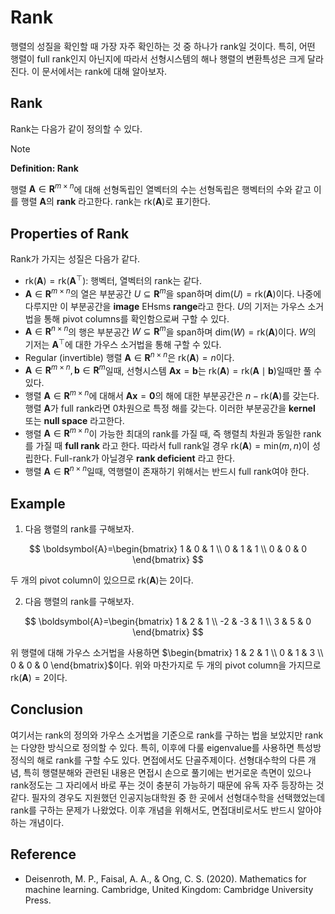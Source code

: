 # Rank

행렬의 성질을 확인할 때 가장 자주 확인하는 것 중 하나가 rank일 것이다. 특히, 어떤 행렬이 full rank인지 아닌지에 따라서 선형시스템의 해나 행렬의 변환특성은 크게 달라진다. 이 문서에서는 rank에 대해 알아보자.

## Rank

Rank는 다음가 같이 정의할 수 있다.

> [!NOTE]
> **Definition: Rank**
>
> 행렬 $\boldsymbol{A} \in \mathbf{R}^{m \times n}$에 대해 선형독립인 열벡터의 수는 선형독립은 행벡터의 수와 같고 이를 행렬 $\boldsymbol{A}$의 **rank** 라고한다. rank는 $\text{rk}(\boldsymbol{A})$로 표기한다.

## Properties of Rank

Rank가 가지는 성질은 다음가 같다.

* $\text{rk}(\boldsymbol{A}) = \text{rk}(\boldsymbol{A}^{\top})$: 행벡터, 열벡터의 rank는 같다.
* $\boldsymbol{A} \in \mathbf{R}^{m \times n}$의 열은 부분공간 $U \subseteq \mathbf{R}^{m}$을 span하며 $\text{dim}(U) = \text{rk}(\boldsymbol{A})$이다. 나중에 다루지만 이 부분공간을 **image** EHsms **range**라고 한다. $U$의 기저는 가우스 소거법을 통해 pivot columns를 확인함으로써 구할 수 있다.
* $\boldsymbol{A} \in \mathbf{R}^{n \times n}$의 행은 부분공간 $W \subseteq \mathbf{R}^{m}$을 span하며 $\text{dim}(W) = \text{rk}(\boldsymbol{A})$이다. $W$의 기저는 $\boldsymbol{A}^{\top}$에 대한 가우스 소거법을 통해 구할 수 있다.
* Regular (invertible) 행렬 $\boldsymbol{A} \in \mathbf{R}^{n \times n}$은 $\text{rk}(\boldsymbol{A})=n$이다.
* $\boldsymbol{A} \in \mathbf{R}^{m \times n}, \boldsymbol{b} \in \mathbf{R}^{m}$일때, 선형시스템 $\boldsymbol{Ax} = \boldsymbol{b}$는 $\text{rk}(\boldsymbol{A}) = \text{rk}(\boldsymbol{A} \mid \boldsymbol{b})$일때만 풀 수 있다.
* 행렬 $\boldsymbol{A} \in \mathbf{R}^{m \times n}$에 대해서 $\boldsymbol{Ax} = \boldsymbol{0}$의 해에 대한 부분공간은 $n - \text{rk}(\boldsymbol{A})$를 갖는다. 행렬 $\boldsymbol{A}$가 full rank라면 0차원으로 특정 해를 갖는다. 이러한 부분공간을 **kernel** 또는 **null space** 라고한다.
* 행렬 $\boldsymbol{A} \in \mathbf{R}^{m \times n}$이 가능한 최대의 rank를 가질 때, 즉 행렬츼 차원과 동일한 rank를 가질 때 **full rank** 라고 한다. 따라서 full rank일 경우 $\text{rk}(\boldsymbol{A}) = \text{min}(m, n)$이 성립한다. Full-rank가 아닐경우 **rank deficient** 라고 한다.
* 행렬 $\boldsymbol{A} \in \mathbf{R}^{n \times n}$일때, 역행렬이 존재하기 위해서는 반드시 full rank여야 한다.

## Example

1. 다음 행렬의 rank를 구해보자.

  $$
  \boldsymbol{A}=\begin{bmatrix}
    1 & 0 & 1 \\
    0 & 1 & 1 \\
    0 & 0 & 0
  \end{bmatrix}
  $$

  두 개의 pivot column이 있으므로 $\text{rk}(\boldsymbol{A})$는 2이다.

2. 다음 행렬의 rank를 구해보자.

  $$
  \boldsymbol{A}=\begin{bmatrix}
    1 & 2 & 1 \\
    -2 & -3 & 1 \\
    3 & 5 & 0
  \end{bmatrix}
  $$

  위 행렬에 대해 가우스 소거법을 사용하면 $\begin{bmatrix} 1 & 2 & 1 \\ 0 & 1 & 3 \\ 0 & 0 & 0 \end{bmatrix}$이다. 위와 마찬가지로 두 개의 pivot column을 가지므로 $\text{rk}(\boldsymbol{A})=2$이다.

## Conclusion

여기서는 rank의 정의와 가우스 소거법을 기준으로 rank를 구하는 법을 보았지만 rank는 다양한 방식으로 정의할 수 있다. 특히, 이후에 다룰 eigenvalue를 사용하면 특성방정식의 해로 rank를 구할 수도 있다. 면접에서도 단골주제이다. 선형대수학의 다른 개념, 특히 행렬분해와 관련된 내용은 면접시 손으로 풀기에는 번거로운 측면이 있으나 rank정도는 그 자리에서 바로 푸는 것이 충분히 가능하기 때문에 유독 자주 등장하는 것 같다. 필자의 경우도 지원했던 인공지능대학원 중 한 곳에서 선형대수학을 선택했었는데 rank를 구하는 문제가 나왔었다. 이후 개념을 위해서도, 면접대비로서도 반드시 알아야 하는 개념이다.

## Reference

* Deisenroth, M. P., Faisal, A. A., & Ong, C. S. (2020). Mathematics for machine learning. Cambridge, United Kingdom: Cambridge University Press.
